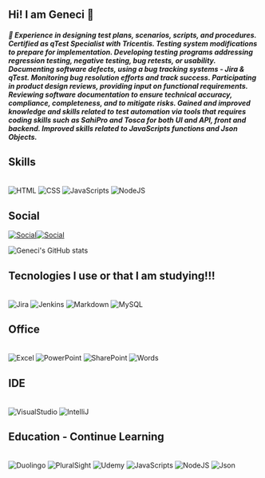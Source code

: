 ## Hi! I am Geneci 👋

##### 💯 Experience in designing test plans, scenarios, scripts, and procedures. Certified as qTest Specialist with Tricentis. Testing system modifications to prepare for implementation. Developing testing programs addressing regression testing, negative testing, bug retests, or usability. Documenting software defects, using a bug tracking systems - Jira & qTest. Monitoring bug resolution efforts and track success. Participating in product design reviews, providing input on functional requirements. Reviewing software documentation to ensure technical accuracy, compliance, completeness, and to mitigate risks. Gained and improved knowledge and skills  related to test automation via tools that requires coding skills such as SahiPro and Tosca for both UI and API, front and backend. Improved skills related to JavaScripts functions and Json Objects.

## Skills

<div style="display: inline_block"><br/>
    <img align="center" alt="HTML" src="https://img.shields.io/badge/HTML-239120?style=for-the-badge&logo=html5&logoColor=white" />
    <img align="center" alt="CSS" src="https://img.shields.io/badge/CSS-239120?&style=for-the-badge&logo=css3&logoColor=white" />
    <img align="center" alt="JavaScripts" src="https://img.shields.io/badge/JavaScript-F7DF1E?style=for-the-badge&logo=javascript&logoColor=black"/>
    <img align="center" alt="NodeJS" src="https://img.shields.io/badge/Node.js-43853D?style=for-the-badge&logo=node.js&logoColor=white" />
</div>

## Social

[![Social](https://img.shields.io/badge/GitHub-100000?style=for-the-badge&logo=github&logoColor=white)](https://github.com/gencruz/gencruz/edit/main/README.md)[![Social](https://img.shields.io/badge/LinkedIn-0077B5?style=for-the-badge&logo=linkedin&logoColor=white)](https://linkedin.com/in/geneci-cruz-ui-fhatharta)


![Geneci's GitHub stats](https://github-readme-stats.vercel.app/api?username=gencruz&show_icons=true&theme=radical)


## Tecnologies I use or that I am studying!!!

<div style="display: inline_block"><br/>
    <img align="center" alt="Jira" src="https://img.shields.io/badge/Jira-0052CC?style=for-the-badge&logo=Jira&logoColor=white" />
    <img align="center" alt="Jenkins" src="https://img.shields.io/badge/Jenkins-D24939?style=for-the-badge&logo=Jenkins&logoColor=white" />
    <img align="center" alt="Markdown" src="https://img.shields.io/badge/Markdown-000000?style=for-the-badge&logo=markdown&logoColor=white" />
    <img align="center" alt="MySQL" src="https://img.shields.io/badge/MySQL-005C84?style=for-the-badge&logo=mysql&logoColor=white" />
</div>

 
## Office

<div style="display: inline_block"><br/>
    <img align="center" alt="Excel" src="https://img.shields.io/badge/Microsoft_Excel-217346?style=for-the-badge&logo=microsoft-excel&logoColor=white" />
    <img align="center" alt="PowerPoint" src="https://img.shields.io/badge/Microsoft_PowerPoint-B7472A?style=for-the-badge&logo=microsoft-powerpoint&logoColor=white" />
    <img align="center" alt="SharePoint" src="https://img.shields.io/badge/Microsoft_SharePoint-0078D4?style=for-the-badge&logo=microsoft-sharepoint&logoColor=white" />
    <img align="center" alt="Words" src="https://img.shields.io/badge/Microsoft_Word-2B579A?style=for-the-badge&logo=microsoft-word&logoColor=white" />
</div>

## IDE
<div style="display: inline_block"><br/>
    <img align="center" alt="VisualStudio" src="https://img.shields.io/badge/Visual_Studio_Code-0078D4?style=for-the-badge&logo=visual%20studio%20code&logoColor=white" />
    <img align="center" alt="IntelliJ" src="https://img.shields.io/badge/IntelliJ_IDEA-000000.svg?style=for-the-badge&logo=intellij-idea&logoColor=white" />
   
</div>

## Education - Continue Learning
<div style="display: inline_block"><br/>
    <img align="center" alt="Duolingo" src="https://img.shields.io/badge/Duolingo-58CC02?style=for-the-badge&logo=Duolingo&logoColor=white"/>
    <img align="center" alt="PluralSight" src="https://img.shields.io/badge/Pluralsight-F15B2A?style=for-the-badge&logo=Pluralsight&logoColor=white"/>
    <img align="center" alt="Udemy" src="https://img.shields.io/badge/Udemy-EC5252?style=for-the-badge&logo=Udemy&logoColor=white"/>
    <img align="center" alt="JavaScripts" src="https://img.shields.io/badge/JavaScript-F7DF1E?style=for-the-badge&logo=javascript&logoColor=black"/>
    <img align="center" alt="NodeJS" src="https://img.shields.io/badge/Node.js-43853D?style=for-the-badge&logo=node.js&logoColor=white"/>
    <img align="center" alt="Json" src="![Dynamic JSON Badge](https://img.shields.io/badge/dynamic/json)"/>
</div>

